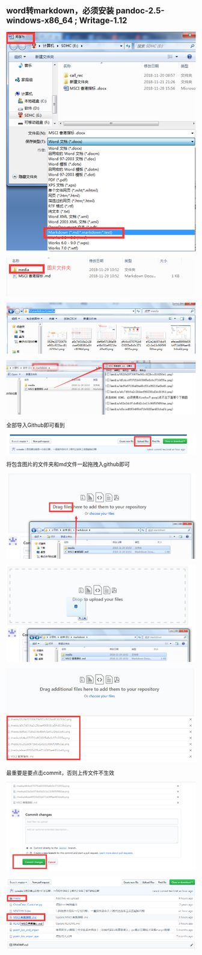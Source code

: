 word转markdown，必须安装 pandoc-2.5-windows-x86_64 ; Writage-1.12
-----------------------------------------------------------------

![](media/7e17b397dfa0bf774b9456d041d30d83.png)

![](media/f2e8ca3a755c79f891071368c2bf77e7.png)

![](media/66a4fdc07fd5cc74f8dba3b44ed12a41.png)

![](media/0d65a8125b19055d380f09d0184fed1c.png)

全部导入Github即可看到

![](media/27d5e3272412ad38e29cf7299eeaba62.png)

将包含图片的文件夹和md文件一起拖拽入github即可

![](media/16caf3b058f34e22678a59b8f8ff6f0d.png)

![](media/2e6c6361db2888c1c398cdfd04a0a4a8.png)

![](media/a6e3f58c6497695766f38178d8e4e2c6.png)

最重要是要点击commit，否则上传文件不生效

![](media/100510a9a74b4feeaafd8d36ad1c6be3.png)

![](media/82c4d271b62b4c5b4b527dd93e312fb4.png)
